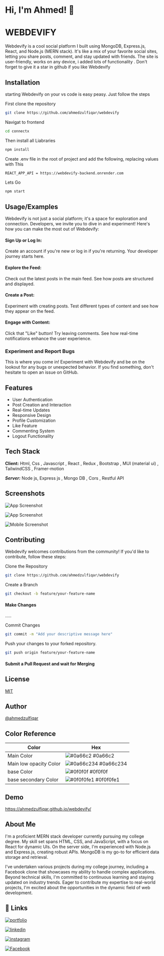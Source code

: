 
# Hi, I'm Ahmed! 👋


# WEBDEVIFY

Webdevify is a cool social platform I built using MongoDB, Express.js, React, and Node.js (MERN stack). It's like a mix of your favorite social sites, letting you share posts, comment, and stay updated with friends. The site is user-friendly, works on any device, i added lots of functionality . Don't forget to give it a star in github if you like Webdevify

## Installation

starting Webdevify  on your vs code is easy peasy. Just follow the steps

First clone the repository

```bash
git clone https://github.com/ahmedzulfiqar/webdevify
``` 

Navigat to frontend

```bash
cd connectx
``` 
Then install all Liabraries
```bash
npm install
``` 
Create .env file in the root of  project and add the following, replacing  values with This
 
```bash
REACT_APP_API = https://webdevify-backend.onrender.com
```
Lets Go
 
```bash
npm start
``` 


## Usage/Examples

Webdevify is not just a social platform; it's a space for exploration and connection. Developers, we invite you to dive in and experiment! Here's how you can make the most out of Webdevify:

#### Sign Up or Log In:

Create an account if you're new or log in if you're returning. Your developer journey starts here.

#### Explore the Feed:

Check out the latest posts in the main feed. See how posts are structured and displayed.

#### Create a Post:

Experiment with creating posts. Test different types of content and see how they appear on the feed.

#### Engage with Content:

Click that "Like" button! Try leaving comments. See how real-time notifications enhance the user experience.

### Experiment and Report Bugs
This is where you come in! Experiment with Webdevify and be on the lookout for any bugs or unexpected behavior. If you find something, don't hesitate to open an issue on GitHub.


## Features

- User Authentication
- Post Creation and Interaction
- Real-time Updates
- Responsive Design
- Profile Customization
- Like Feature
- Commenting System
- Logout Functionality


## Tech Stack

**Client:** Html, Css , Javascript , React , Redux , Bootstrap , MUI (material ui) , TailwindCSS , Framer-motion

***Server:*** Node js, Express js , Mongo DB , Cors , Restful API


## Screenshots

![App Screenshot](https://www.bing.com/images/blob?bcid=RFp2b6LZ808GBLHOcznt5bzRw-e4.....8s)

![App Screenshot](https://www.bing.com/images/blob?bcid=RF4T4qCySE8GBLHOcznt5bzRw-e4.....-w)


![Mobile Screenshot](https://www.bing.com/images/blob?bcid=RKk-G04GaE8GBLHOcznt5bzRw-e4.....6I)


## Contributing

Webdevify welcomes contributions from the community! If you'd like to contribute, follow these steps:

Clone the  Repository

```bash
git clone https://github.com/ahmedzulfiqar/webdevify
``` 

Create a Branch

```bash
git checkout -b feature/your-feature-name

``` 
#### Make Changes
.....

Commit Changes
```bash
git commit -m "Add your descriptive message here"

``` 
Push your changes to your forked repository.
 
```bash
git push origin feature/your-feature-name

```
#### Submit a Pull Request and wait for Merging





## License

[MIT](https://choosealicense.com/licenses/mit/)


## Author

 [@ahmedzulfiqar](https://www.github.com/ahmedzulfiqar)

## Color Reference

| Color             | Hex                                                                |
| ----------------- | ------------------------------------------------------------------ |
| Main Color | ![#0a66c2](https://via.placeholder.com/10/0a66c2?text=+) #0a66c2 |
| Main low opacity Color | ![#0a66c234](https://via.placeholder.com/10/0a66c234?text=+) #0a66c234 |
| base Color | ![#0f0f0f](https://via.placeholder.com/10/?text=+) #0f0f0f |
| base secondary Color | ![#0f0f0fe1](https://via.placeholder.com/10/0f0f0fe1?text=+) #0f0f0fe1 |


## Demo

https://ahmedzulfiqar.github.io/webdevify/



##  About Me

I'm a proficient MERN stack developer currently pursuing my college degree. My skill set spans HTML, CSS, and JavaScript, with a focus on React for dynamic UIs. On the server side, I'm experienced with Node.js and Express.js, creating robust APIs. MongoDB is my go-to for efficient data storage and retrieval.

I've undertaken various projects during my college journey, including a Facebook clone that showcases my ability to handle complex applications. Beyond technical skills, I'm committed to continuous learning and staying updated on industry trends. Eager to contribute my expertise to real-world projects, I'm excited about the opportunities in the dynamic field of web development.


## 🔗 Links
[![portfolio](https://img.shields.io/badge/my_portfolio-000?style=for-the-badge&logo=ko-fi&logoColor=white)](https://ahmedzulfiqar.github.io/my-portfolio/) 

[![linkedin](https://img.shields.io/badge/linkedin-0A66C2?style=for-the-badge&logo=linkedin&logoColor=white)](https://www.linkedin.com/in/ahmed-zulfiqar124/)

[![instagram](https://img.shields.io/badge/instagram-dc3545?style=for-the-badge&logo=instagram&logoColor=white)](https://twitter.com/)


[![Facebook](https://img.shields.io/badge/facebook-0A66C2?style=for-the-badge&logo=facebook&logoColor=white)](https://twitter.com/)